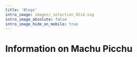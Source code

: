 ```yaml
---
title: 'Blogs'
intro_image: images/_selection_92i4.svg
intro_image_absolute: false
intro_image_hide_on_mobile: true
---
```


# Information on Machu Picchu
